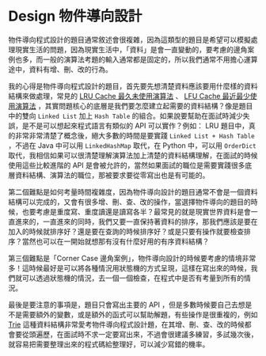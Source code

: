 # Design 物件導向設計

物件導向程式設計的題目通常敘述會很複雜，因為這類型的題目是希望可以模擬處理現實生活的問題，因為現實生活中，「資料」是會一直變動的，要考慮的邊角案例也多，而一般的演算法考題的輸入通常都是固定的，所以我們通常不用擔心運算途中，資料有增、刪、改的行為。

我的心得是物件導向程式設計的題目，首先要先想清楚資料應該要用什麼樣的資料結構來做處理，常見的 [LRU Cache 最久未使用演算法](cache/lru-cache-zui-jiu-wei-shi-yong-yan-suan-fa.md) 、 [LFU Cache 最近最少使用演算法](cache/lfu-cache-zui-jin-zui-shao-shi-yong-yan-suan-fa.md) ，其實問題核心的底層是我們要怎麼建立起需要的資料結構？像是題目中的雙向 `Linked List` 加上 `Hash Table` 的組合。如果說要幫助在面試時減少失誤，是不是可以想起來程式語言有類似的 API 可以實作？例如： LRU 題目中，真的非常非常清楚了概念後，絕大多數的時間是要實踐 `Linked List + Hash Table` ，不過在 Java 中可以用 `LinkedHashMap` 取代，在 Python 中，可以用 `OrderDict` 取代，我相信如果可以很清楚理解演算法加上清楚的資料結構理解，在面試的時候使用這些比較進階的 API 是會被允許的，當然如果面試的職位是需要實踐很多底層資料結構、演算法的職位，那被要求要從零寫出也是有可能的。

第二個難點是如何考量時間複雜度，因為物件導向設計的題目通常不會是一個資料結構可以完成的，又會有很多增、刪、查、改的操作，當選擇物件導向的題目的時候，也要考慮是重度寫、重度讀還是讀寫各半？最常見的就是現實世界資料是會一直進來的，一直進來的同時，我們又要一直保持著資料的排序，那我們應該是要在加入的時候就排序好？還是要在查詢的時候排序好？或是只要有操作就要檢查排序？當然也可以在一開始就想那有沒有什麼好用的有序資料結構？

第三個難點是「Corner Case 邊角案例」，物件導向設計的時候要考慮的情境非常多！這時候最好是可以將各種情況用狀態機的方式呈現，這樣在寫出來的時候，我們就可以透過狀態機的情況，去一個一個檢查，在程式中是否有考量到所有的情況。

最後是要注意的事項是，題目只會寫出主要的 API ，但是多數時候要自己去想是不是需要額外的變數，或是額外的函式可以幫助解題，有些操作是很重複的，例如 [Trie](../trie/) 這種資料結構非常愛考物件導向程式設計題，在其增、刪、查、改的時候都會要從頭遍歷，在面試時不求一定要寫出來，不過會很建議多練習，多試幾次後，就容易把需要整理出來的程式碼給整理好，可以減少寫錯的機率。

